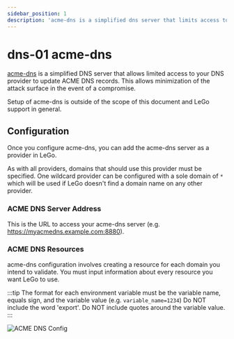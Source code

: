 ```yaml
---
sidebar_position: 1
description: 'acme-dns is a simplified dns server that limits access to your main dns provider.'
---
```


# dns-01 acme-dns

[acme-dns](https://github.com/joohoi/acme-dns) is a simplified DNS
server that allows limited access to your DNS provider to update ACME
DNS records. This allows minimization of the attack surface in the
event of a compromise.

Setup of acme-dns is outside of the scope of this document and LeGo
support in general.

## Configuration

Once you configure acme-dns, you can add the acme-dns server as a
provider in LeGo.

As with all providers, domains that should use this provider must be
specified. One wildcard provider can be configured with a sole
domain of `*` which will be used if LeGo doesn't find a domain
name on any other provider.

### ACME DNS Server Address

This is the URL to access your acme-dns server (e.g.
https://myacmedns.example.com:8880).

### ACME DNS Resources

acme-dns configuration involves creating a resource for each domain
you intend to validate. You must input information about every 
resource you want LeGo to use.

:::tip
The format for each environment variable must be the variable
name, equals sign, and the variable value (e.g. `variable_name=1234`)
Do NOT include the word 'export'.
Do NOT include quotes around the variable value.
:::

![ACME DNS Config](/img/screenshots/provider_acme_dns.png)
